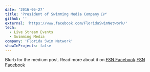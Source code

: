 ```yaml
---
date: '2016-05-27'
title: 'President of Swimming Media Company 🏊‍♂️'
github: ''
external: 'https://www.facebook.com/FloridaSwimNetwork/'
tech:
  - Live Stream Events
  - Swimming Media
company: 'Florida Swim Network'
showInProjects: false
---
```


Blurb for the medium post. Read more about it on [FSN Facebook](https://www.facebook.com/FloridaSwimNetwork/).[FSN Facebook](https://twitter.com/FlaSwimNetwork)
